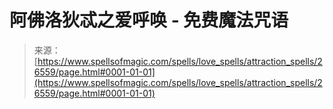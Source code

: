 <!--yml

category: 未分类

date: 2024-06-12 19:14:40

-->

# 阿佛洛狄忒之爱呼唤 - 免费魔法咒语

> 来源：[https://www.spellsofmagic.com/spells/love_spells/attraction_spells/26559/page.html#0001-01-01](https://www.spellsofmagic.com/spells/love_spells/attraction_spells/26559/page.html#0001-01-01)
